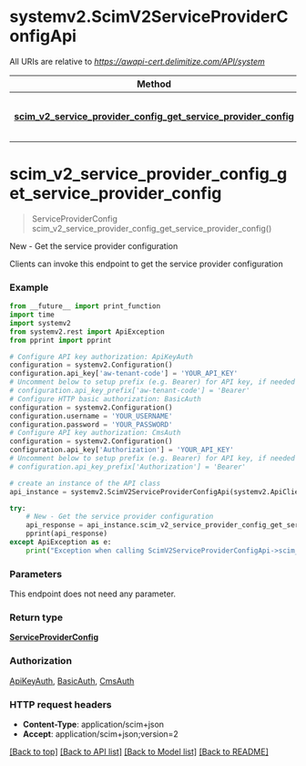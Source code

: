 # systemv2.ScimV2ServiceProviderConfigApi

All URIs are relative to *https://awapi-cert.delimitize.com/API/system*

Method | HTTP request | Description
------------- | ------------- | -------------
[**scim_v2_service_provider_config_get_service_provider_config**](ScimV2ServiceProviderConfigApi.md#scim_v2_service_provider_config_get_service_provider_config) | **GET** /scim/v2/ServiceProviderConfig | New - Get the service provider configuration


# **scim_v2_service_provider_config_get_service_provider_config**
> ServiceProviderConfig scim_v2_service_provider_config_get_service_provider_config()

New - Get the service provider configuration

Clients can invoke this endpoint to get the service provider configuration

### Example
```python
from __future__ import print_function
import time
import systemv2
from systemv2.rest import ApiException
from pprint import pprint

# Configure API key authorization: ApiKeyAuth
configuration = systemv2.Configuration()
configuration.api_key['aw-tenant-code'] = 'YOUR_API_KEY'
# Uncomment below to setup prefix (e.g. Bearer) for API key, if needed
# configuration.api_key_prefix['aw-tenant-code'] = 'Bearer'
# Configure HTTP basic authorization: BasicAuth
configuration = systemv2.Configuration()
configuration.username = 'YOUR_USERNAME'
configuration.password = 'YOUR_PASSWORD'
# Configure API key authorization: CmsAuth
configuration = systemv2.Configuration()
configuration.api_key['Authorization'] = 'YOUR_API_KEY'
# Uncomment below to setup prefix (e.g. Bearer) for API key, if needed
# configuration.api_key_prefix['Authorization'] = 'Bearer'

# create an instance of the API class
api_instance = systemv2.ScimV2ServiceProviderConfigApi(systemv2.ApiClient(configuration))

try:
    # New - Get the service provider configuration
    api_response = api_instance.scim_v2_service_provider_config_get_service_provider_config()
    pprint(api_response)
except ApiException as e:
    print("Exception when calling ScimV2ServiceProviderConfigApi->scim_v2_service_provider_config_get_service_provider_config: %s\n" % e)
```

### Parameters
This endpoint does not need any parameter.

### Return type

[**ServiceProviderConfig**](ServiceProviderConfig.md)

### Authorization

[ApiKeyAuth](../README.md#ApiKeyAuth), [BasicAuth](../README.md#BasicAuth), [CmsAuth](../README.md#CmsAuth)

### HTTP request headers

 - **Content-Type**: application/scim+json
 - **Accept**: application/scim+json;version=2

[[Back to top]](#) [[Back to API list]](../README.md#documentation-for-api-endpoints) [[Back to Model list]](../README.md#documentation-for-models) [[Back to README]](../README.md)


